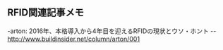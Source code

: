 ## RFID関連記事メモ

-arton: 2016年、本格導入から4年目を迎えるRFIDの現状とウソ・ホント
--http://www.buildinsider.net/column/arton/001

